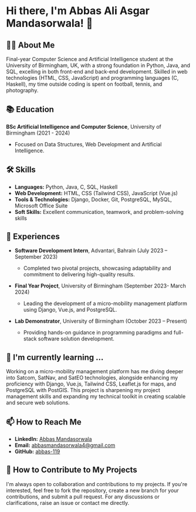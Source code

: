 # Hi there, I'm Abbas Ali Asgar Mandasorwala! 👋

## 👨‍💻 About Me

Final-year Computer Science and Artificial Intelligence student at the University of Birmingham, UK, with a strong foundation in Python, Java, and SQL, excelling in both front-end and back-end development. Skilled in web technologies (HTML, CSS, JavaScript) and programming languages (C, Haskell), my time outside coding is spent on football, tennis, and photography.

## 📚 Education

**BSc Artificial Intelligence and Computer Science**, University of Birmingham (2021 - 2024)
  - Focused on Data Structures, Web Development and Artificial Intelligence.
## 🛠 Skills

- **Languages:** Python, Java, C, SQL, Haskell
- **Web Development:** HTML, CSS (Tailwind CSS), JavaScript (Vue.js)
- **Tools & Technologies:** Django, Docker, Git, PostgreSQL, MySQL, Microsoft Office Suite
- **Soft Skills:** Excellent communication, teamwork, and problem-solving skills

## 💼 Experiences

- **Software Development Intern**, Advantari, Bahrain (July 2023 – September 2023)
  - Completed two pivotal projects, showcasing adaptability and commitment to delivering high-quality results.

- **Final Year Project**, University of Birmingham (September 2023- March 2024)
  - Leading the development of a micro-mobility management platform using Django, Vue.js, and PostgreSQL.

- **Lab Demonstrator**, University of Birmingham (October 2023 – Present)
  - Providing hands-on guidance in programming paradigms and full-stack software solution development.
 
## 🌱 I'm currently learning ...

Working on a micro-mobility management platform has me diving deeper into Satcom, SatNav, and SatEO technologies, alongside enhancing my proficiency with Django, Vue.js, Tailwind CSS, Leaflet.js for maps, and PostgreSQL with PostGIS. This project is sharpening my project management skills and expanding my technical toolkit in creating scalable and secure web solutions.

## 📫 How to Reach Me

- **LinkedIn:** [Abbas Mandasorwala](https://www.linkedin.com/in/abbasmandasorwala)
- **Email:** [abbasmandasorwala4@gmail.com](mailto:abbasmandasorwala4@gmail.com)
- **GitHub:** [abbas-119](https://github.com/abbas-119)

## 🤝 How to Contribute to My Projects

I'm always open to collaboration and contributions to my projects. If you're interested, feel free to fork the repository, create a new branch for your contributions, and submit a pull request. For any discussions or clarifications, raise an issue or contact me directly.



<!--
**abbas-119/abbas-119** is a ✨ _special_ ✨ repository because its `README.md` (this file) appears on your GitHub profile.

Here are some ideas to get you started:

- 🔭 I’m currently working on ...
- 🌱 I’m currently learning ...
- 👯 I’m looking to collaborate on ...
- 🤔 I’m looking for help with ...
- 💬 Ask me about ...
- 📫 How to reach me: ...
- 😄 Pronouns: ...
- ⚡ Fun fact: ...
-->
